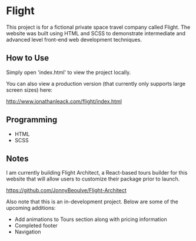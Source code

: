 # Flight
This project is for a fictional private space travel company called Flight. The website was built using HTML and SCSS to demonstrate intermediate and advanced level front-end web development techniques.

## How to Use
Simply open 'index.html' to view the project locally.

You can also view a production version (that currently only supports large screen sizes) here:

http://www.jonathanleack.com/flight/index.html

## Programming
* HTML
* SCSS

## Notes
I am currently building Flight Architect, a React-based tours builder for this website that will allow users to customize their package prior to launch.

https://github.com/JonnyBeoulve/Flight-Architect

Also note that this is an in-development project. Below are some of the upcoming additions:

* Add animations to Tours section along with pricing information
* Completed footer
* Navigation
